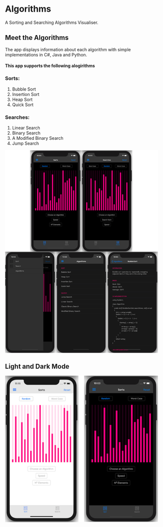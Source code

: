 # Algorithms
 
A Sorting and Searching Algorithms Visualiser.

## Meet the Algorithms
The app displays information about each algorithm with simple implementations in C#, Java and Python.
#### This app supports the following alogirithms
### Sorts:
1. Bubble Sort
2. Insertion Sort
3. Heap Sort
4. Quick Sort
### Searches:
1. Linear Search
2. Binary Search
3. A Modified Binary Search
4. Jump Search

![alt-text](Screenshots/BigScreenshot.png)

## Light and Dark Mode

![alt-text](Screenshots/LAndDMode.png)
